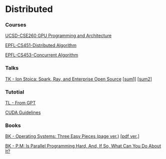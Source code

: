# Distributed

### Courses

[UCSD-CSE260 GPU Programming and Architecture](https://cseweb.ucsd.edu/classes/fa15/cse260-a/lectures.html)

[EPFL-CS451-Distributed Algorithm](https://dcl.epfl.ch/site/education/da)

[EPFL-CS453-Concurrent Algorithm](https://dcl.epfl.ch/site/education/ca_2021)

### Talks

[TK - Ion Stoica: Spark, Ray, and Enterprise Open Source](https://www.youtube.com/watch?v=-MVLURFH5nk) [[sum1]](https://zhuanlan.zhihu.com/p/464071406) [[sum2]](https://zhuanlan.zhihu.com/p/463958487)

### Tutotial

[TL - From GPT](https://github.com/EdwardTex/references_for_my_phd/blob/main/sys/tl_fromgpt.md)

[CUDA Guidelines](https://docs.nvidia.com/cuda/cuda-c-programming-guide/index.html)

### Books

[BK - Operating Systems: Three Easy Pieces (page ver.)](https://pages.cs.wisc.edu/~remzi/OSTEP/#book-chapters) [[pdf ver.]](https://github.com/mthipparthi/operating-systems-three-easy-pieces/blob/master/book.pdf)

[BK - P.M: Is Parallel Programming Hard, And, If So, What Can You Do About It?](https://mirrors.edge.kernel.org/pub/linux/kernel/people/paulmck/perfbook/perfbook.html)





